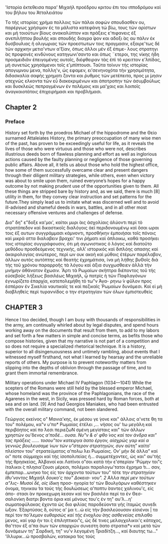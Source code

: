 'Ιστορία έκτεθεισα παρα' Μιχαήλ προέδρου κριτου έπι του ιπποδρόμου καὶ του βήλου του Άτταλειάτου


Τo τής ιστορίας χρήμα πολλοις τών πάλαι σοφών σπουδασθεν ου, παρέργως χρήσιμον ές τα μάλιστα κατεφάνη τώ βίω, τους τών αρίστων και μή τοιούτων βίους ανακαλύπτον και πράξεις ε'πιφανεις έξ ανεπιλήπτου βουλής και σπουδής διαγρα ́φον και αδοξι ́ας αυ πάλιν έκ δυσβουλιας ῆ ολιγωριας τών προεστωτων τοις πραγμασιν, εξαιρε'τως δέ τών αρχικην μετιο'ντων α'ξίαν, όπως άλλοι μέν έξ έπιμε- λους στρατηγι ́ας προφανές κινδύνους κατηγωνι'σαντο και όπως ¨ετεροι, της νίκης ήδη προσμειδιᾶν έπειγομένης αυτοῖς, διέφθειραν τὰς έπὶ τὸ κρειττον ε'λπίδας, μὴ συνετώς χρησάμενοι τοῖς ε'μπίπτουσι. Ταῦτα τοίνυν τής ιστορίας απογυμνου ́μενα, πολλη'ν, ώς εφαμεν, ει'σενηνοχότα τήν χρησιμότητα, διδασκαλία σαφής χρηματι ́ζοντα και ῤυθμος τών μετέπειτα, προς μι ́μησιν ατεχνώς ελκοντα τών εὖ διακεκριμένων και ἀποτροπην τών ἀσυμβούλως και δυσκλεώς πεπραγμένων έν πολέμοις και μα'χαις και λοιποῖς ἀναγκαιοτάτοις ἐπιχειρήμασι και προβλήμασι.


## Chapter 2
### Preface


History set forth by the proedros Michael οf the hippodrome and the Θείο surnamed Attaleiates
History, the primary preoccupation of many wise men of the past, has proven to be exceedingly useful for life, as it reveals the lives of those who were virtuous and those who were not, describes illustrious deeds born of flawless planning and effort as well as inglorious actions caused by the faulty planning or negligence of those governing public affairs. Above all, it tells us about those who hold the highest office, how some of them successfully overcame clear and present dangers through their diligent military strategies, while others, even when victory was about to smile upon them, ruined everyone’s hopes for a happy outcome by not making prudent use of the opportunities given to them. All these things are stripped bare by history and, as we said, there is much [8] utility in them, for they convey clear instruction and set patterns for the future.They simply lead us to imitate what was discerned well and to avoid ill-advised and shameful deeds in wars, battles, and in all other most necessary offensive ventures and challenges of defense.

Διο" δη" ε"δοξε κα'μοι', καίτοι μυρι ́αις ἀσχολίαις άλύοντι περὶ τὸ στρατόπεδον καὶ δικαστικοῖς διαλόγοις ἀεὶ περιδονουμένῳ καὶ ὅσαι ωραι τοις έξ αυτων συγγράμμασι κάμνοντι, προσθήκην έμποιήσαι τοῖς πόνοις καὶ μικρά αττα διαλαβειν βραχει' τινι ῤήματι καὶ ἁπλοικω, καθά προσήκει τοις ιστορίας συγγράφουσιν, ότι μὴ αγωνιστικος ὁ λόγος καὶ διατοῦτο μεθόδου προσδεόμενος τεχνικής, αλλ’ ιστορικός καὶ διπλόης απασης καὶ ἀκαιρολογίας ανώτερος, περὶ ων ουκ ακοή καὶ μύθοις έτέρων παρέλαβον, ἁλλων αυτὸς αυτὸπτης καὶ θεατής ἐχρημάτισα, ίνα μὴ λήθης βυΘοῖς διὰ τής τοῦ χρόνου παραρροῆς τὰ λόγου καὶ άξια συγχωσθειεν άλλὰ τὴν μνήμην ἀθάνατον ἔχωσιν.
Ἄρτι τὰ Ρωμαίων σκήπτρα διέποντος τοῦ τής εὐσεβοῦς λήξεως βασιλέως Μιχαήλ, ᾦ πατρἰς ὴ τών Παφλαγόνων έγνωρίζετο ἐπαρχία, κατεπολεμήθη τὸ τω"ν Άγα- ρηνω ́ν φῦλον προς ἐσπέραν έν Σικελία ναυτικαῖς τε καὶ πεζικαῖς Ῥωμαίων δυνάμεσι. Καὶ εἰ μὴ διαβληθεὶς περὶ τυραννίδος ο την στρατηγίαν τών όλων ἐμπιστευθεὶς


## CHAPTER 3
Hence I too decided, though I am busy with thousands of  responsibilities in the army, am continually whirled about by legal disputes, and spend hours working away on the documents that result from them, to add to my labors and set forth a few matters in simple and concise terms, as befits those who compose histories, given that my narrative is not part of a competition and so does not require a specialized rhetorical technique. It is a history, superior to all disingenuousness and untimely rambling, about events that I witnessed myself firsthand, not what I learned by hearsay and the unreliable reports of others. My purpose is to prevent noteworthy matters from slipping into the depths of oblivion through the passage of time, and to grant them immortal remembrance.

Military operations under Michael IV Paphlagon (1034—1041)
While the scepters of the Romans were still held by the blessed emperor Michael, whose homeland was the province of the Paphlagonians, the race of the Agarenes in the west, in Sicily, was pressed hard by Roman forces, both at sea and on land. [9] And had Georgios Maniakes, who had been entrusted with the overall military command, not been slandered.


Γεώργιος εκείνος ο" Μανια'κης, έκ μέσου γε ́γονε και" άλλοις α'νετε ́θη τα του" πολέμου, κα"ν υ'πο* Ρωμαίας έτέλει ,... νήσος ου' ́τω μεγάλη καί περιβόητος καί πο ́λεσι περιεζωΝ σμένη μεγίσταις και" τών άλλων χρηστών ου'δενο*ς α'ποδέ... ουσα. Νυ"ν & o‘ φθο ́νος καί τον άνδρα και" τας πράξεις ...... τοσου"τον κατειργα ́σατο έργον, αίσχρώς γαρ καί α ́γεννώς βουλευσαμε ́νων τών υ"στερον στρατηγών, συ*ν αύτη" καίτο' πλείστον του" στρατεύματος α'πολω ́λει  ́Ρωμαίοις. Ov’ μήν δέ άλλα" καί οι" ποτε σύμμαχοι καί τής ίσοπολιτείας ή... συμμετέχοντες, ώς και" αυ'τής τής θρησκείας, Άλβανοί και Λατίνοι ο"σοι κατά τήν ε'σπερίαν 'Ρώμην τοι"ς ίταλικοι ́ς πλησια'ζουσι μέρεσι, πολέμιοι παραλογω'τατοι έχρημα ́τι... σαν, έμπεπαρ...ωνηκο ́τος είς τον άρχοντα τούτων του" τότε τη*ν στρατηγίαν ίθυ'νοντος Μιχαήλ δουκο'ς του" Δοκεια- νου". 2 Άλλα περί μεν τούτων α"λις- Μυσοί δέ, οίς ίδικη* προσ- ηγορία to‘ τών Βουλγάρων καθέστηκεν όνομα, τηνικαυ ́τα τούς τής δουλώσεως α'ποπτυ ́σαντες χαλινου'ς, είς άπο- στασι ́αν προκεχωρη ́κεσαν καί τον βασιλέα περί τα έν Θεσ- σαλονίκη διατρι ́βοντα όρια καί μόνους του'ς έν τη" αυ'λ...η' σωματοφύλακας έχοντα ώς δια φιλίας παροδεύοντα γής ίταμώς συνεδι ́ωξαν. Έξαρτύσας δ, ούτος α' ́μα τ...ώ είς τήν βασιλεύουσαν είσιέναι | τα περί τον πο'λεμον ευ*θαρσώς καί τής ένοχλου ́σης ασθενείας ε*πιλαθο ́μενος, καί γαρ ήν τοι ́ς έπιληπτικοι"ς, ώς δέ τινες μελαγχολικοι'ς κάτοχος, θα'ττον έξ α'πα ́σων τών επαρχιών συνεστη ́σατο στρατια*ν καί μετά τών δυνάμεων τη" Σαρδική, τη" νυ'ν λεγομένη Τριαδίτζη..., καί διαυτης τω..." 'Ιλλυρικ...ώ προσβαλών, κατακρα ́τος τούς

